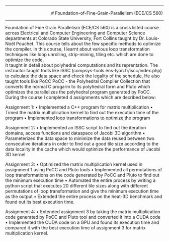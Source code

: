 *******************************************************************************************************************************************

                                      # Foundation-of-Fine-Grain-Parallelism (ECE/CS 560)

*******************************************************************************************************************************************

Foundation of Fine Grain Parallelism (ECE/CS 560) is a cross listed course across Electrical and Computer Engineering and Computer Science departments at Colorado State University, Fort Collins taught by Dr. Louis-Noël Pouchet.
This course tells about the few specific methods to optimize the compiler.
In this course, I learnt about various loop transformation techniques like loop unrolling, strip-mining, tiling etc. which are done to optimize the code.  
It taught in detail about polyhedral computations and its reprentation.
The instructor taught tools like ISSC (compsys-tools.ens-lyon.fr/iscc/index.php) to calculate the data space and check the legality of the schedule. He also taught tools like PoCC PoCC - the Polyhedral Compiler Collection that converts the normal C progarm to its polyhedral form and Pluto which optimizes the parallelizes the polyhedral program generated by PoCC. 
During the course I completed 4 assignments which are decribed below:

Assignment 1: 
•	Implemented a C++ program for matrix multiplication
•	Timed the matrix multiplication kernel to find out the execution time of the program
•	Implemented loop transformations to optimize the program

Assignment 2:
•	Implemented an ISSC script to find out the iteration domains, access functions and dataspace of Jacobi 3D algorithm
•	Parameterized the data space to minimize the data reused between two consecutive iterations in order to find out a good tile size according to the data locality in the cache which would optimize the performance of Jacobi 3D kernel

Assignment 3: 
•	Optimized the matrix multiplication kernel used in assignment 1 using PoCC and Pluto tools
•	Implemented all permutations of loop transformations on the code generated by PoCC and Pluto to find out the minimum execution time
•	Automated the entire process by writing a python script that executes 20 different tile sizes along with different permutations of loop transformation and give the minimum execution time as the output
•	Extended the entire process on the heat-3D benchmark and found out its best execution time. 

Assignment 4:
•	Extended assignment 3 by taking the matrix multiplication code generated by PoCC and Pluto tool and converted it into a CUDA code
•	Implemented the CUDA code on a GPU and found its execution time and compared it with the best execution time of assignment 3 for matrix multiplication kernel.
